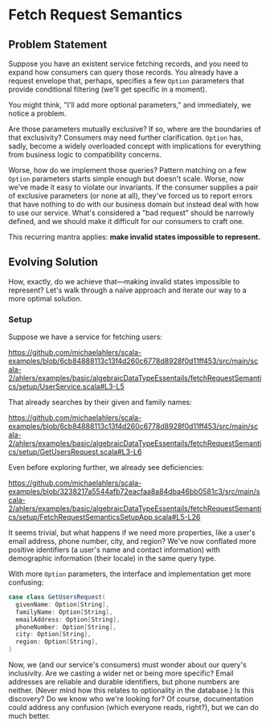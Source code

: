 # Fetch Request Semantics

## Problem Statement

Suppose you have an existent service fetching records, and you need to expand how consumers can query those records. You already have a request envelope that, perhaps, specifies a few `Option` parameters that provide conditional filtering (we'll get specific in a moment).

You might think, "I'll add more optional parameters," and immediately, we notice a problem.

Are those parameters mutually exclusive? If so, where are the boundaries of that exclusivity? Consumers may need further clarification. `Option` has, sadly, become a widely overloaded concept with implications for everything from business logic to compatibility concerns.

Worse, how do we implement those queries? Pattern matching on a few `Option` parameters starts simple enough but doesn't scale. Worse, now we've made it easy to violate our invariants. If the consumer supplies a pair of exclusive parameters (or none at all), they've forced us to report errors that have nothing to do with our business domain but instead deal with how to use our service. What's considered a "bad request" should be narrowly defined, and we should make it difficult for our consumers to craft one.

This recurring mantra applies: **make invalid states impossible to represent.**

## Evolving Solution

How, exactly, do we achieve that—making invalid states impossible to represent? Let's walk through a naïve approach and iterate our way to a more optimal solution.

### Setup

Suppose we have a service for fetching users:

https://github.com/michaelahlers/scala-examples/blob/6cb84888113c13f4d260c6778d8928f0d11ff453/src/main/scala-2/ahlers/examples/basic/algebraicDataTypeEssentails/fetchRequestSemantics/setup/UserService.scala#L3-L5

That already searches by their given and family names:

https://github.com/michaelahlers/scala-examples/blob/6cb84888113c13f4d260c6778d8928f0d11ff453/src/main/scala-2/ahlers/examples/basic/algebraicDataTypeEssentails/fetchRequestSemantics/setup/GetUsersRequest.scala#L3-L6

Even before exploring further, we already see deficiencies:

https://github.com/michaelahlers/scala-examples/blob/3238217a5544afb72eacfaa8a84dba46bb0581c3/src/main/scala-2/ahlers/examples/basic/algebraicDataTypeEssentails/fetchRequestSemantics/setup/FetchRequestSemanticsSetupApp.scala#L5-L26

It seems trivial, but what happens if we need more properties, like a user's email address, phone number, city, and region? We've now conflated more positive identifiers (a user's name and contact information) with demographic information (their locale) in the same query type.

With more `Option` parameters, the interface and implementation get more confusing:

```scala
case class GetUsersRequest(
  givenName: Option[String],
  familyName: Option[String],
  emailAddress: Option[String],
  phoneNumber: Option[String],
  city: Option[String],
  region: Option[String],
)
```

Now, we (and our service's consumers) must wonder about our query's inclusivity. Are we casting a wider net or being more specific? Email addresses are reliable and durable identifiers, but phone numbers are neither. (Never mind how this relates to optionality in the database.) Is this discovery? Do we know who we're looking for? Of course, documentation could address any confusion (which everyone reads, right?), but we can do much better.
